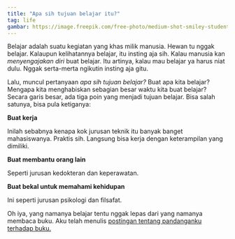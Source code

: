 ```yaml
--- 
title: "Apa sih tujuan belajar itu?"
tag: life
gambar: https://image.freepik.com/free-photo/medium-shot-smiley-student-studying-with-laptop_23-2148389041.jpg
--- 
```


Belajar adalah suatu kegiatan yang khas milik manusia. Hewan tu nggak belajar. Kalaupun kelihatannya belajar, itu insting aja sih. Kalau manusia kan _menyengajakan diri_ buat belajar. Itu artinya, kalau mau belajar ya harus niat dulu. Nggak serta-merta ngikutin insting aja gitu.

Lalu, muncul pertanyaan _apa sih tujuan belajar?_ Buat apa kita belajar? Mengapa kita menghabiskan sebagian besar waktu kita buat belajar? Secara garis besar, ada tiga poin yang menjadi tujuan belajar. Bisa salah satunya, bisa pula ketiganya:

**Buat kerja**

Inilah sebabnya kenapa kok jurusan teknik itu banyak banget mahasiswanya. Praktis sih. Langsung bisa kerja dengan keterampilan yang dimiliki.

**Buat membantu orang lain**

Seperti jurusan kedokteran dan keperawatan.

**Buat bekal untuk memahami kehidupan**

Ini seperti jurusan psikologi dan filsafat.

Oh iya, yang namanya belajar tentu nggak lepas dari yang namanya membaca buku. Aku telah menulis [postingan tentang pandanganku terhadap buku.](#/tentang-membaca)
